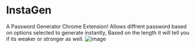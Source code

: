 # InstaGen
A Password Generator Chrome Extension! 
Allows diffrent password based on options selected to generate instantly, Based on the length it will tell you if its weaker or stronger as well.
![image](https://github.com/vvkash/InstaGen/assets/121144051/17863b5b-5595-4439-9fde-6bb78a4054c4)
